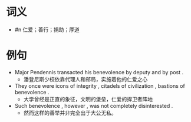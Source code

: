 # 词义
- #n 仁爱；善行；捐助；厚道
# 例句
- Major Pendennis transacted his benevolence by deputy and by post .
	- 潘登尼斯少校依靠代理人和邮局，实施着他的仁爱之心
- They once were icons of integrity , citadels of civilization , bastions of benevolence .
	- 大学曾经是正直的象征，文明的堡垒，仁爱的捍卫者阵地
- Such benevolence , however , was not completely disinterested .
	- 然而这样的善举并非完全出于大公无私。
